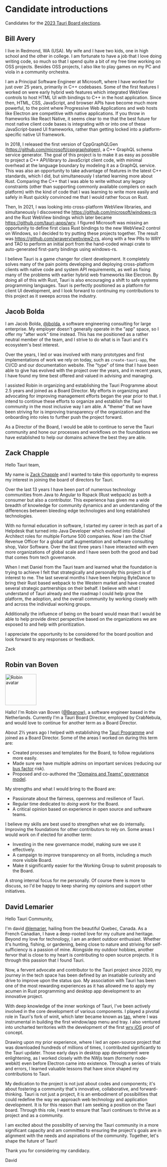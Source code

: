 # Candidate introductions

Candidates for the [2023 Tauri Board elections](README.md).

## Bill Avery

I live in Redmond, WA (USA). My wife and I have two kids, one in high school and the other in college. I am fortunate to have a job that I love doing writing code, so much so that I spend quite a bit of my free time working on OSS projects. Besides OSS projects, I also like to play games on my PC and viola in a community orchestra.

I am a Principal Software Engineer at Microsoft, where I have worked for just over 25 years, primarily in C++ codebases. Some of the first features I worked on were early hybrid web features which integrated WebView controls to host HTML UI with bindings to C++ in the host application.
Since then, HTML, CSS, JavaScript, and browser APIs have become much more powerful, to the point where Progressive Web Applications and web hosts like Electron are competitive with native applications. If you throw in frameworks like React Native, it seems clear to me that the best future for most native client code bases is integrating with or into one of these JavaScript-based UI frameworks, rather than getting locked into a platform-specific native UI framework.

In 2018, I released the first version of CppGraphQLGen (https://github.com/microsoft/cppgraphqlgen), a C++ GraphQL schema service generator. The goal of
this project is to make it as easy as possible to project a C++ API/library to JavaScript client code, with minimal overhead at the language boundary by modeling it as a GraphQL service. This was also an opportunity to take advantage of features in the latest C++ standards, which I did, but simultaneously I started learning more about Rust. Comparing the C++ that I was able to write without any legacy constraints (other than supporting commonly available compilers on each platform) with the kind of code that I was learning to write more easily and safely in Rust quickly convinced me that I would rather focus on Rust.

Then, In 2021, I was looking into cross-platform WebView libraries, and simultaneously I discovered the https://github.com/microsoft/windows-rs and the Rust WebView bindings which later became https://github.com/tauri-apps/wry. I figured Microsoft was missing an opportunity to define first class Rust bindings to the new WebView2 control on Windows, so I decided to try putting these projects together. The result was https://github.com/wravery/webview2-rs, along with a few PRs to WRY and TAO to perform an initial port from the hand-coded winapi crate to auto-generated first-party bindings using windows-rs.

I believe Tauri is a game changer for client development. It completely solves many of the pain points developing and deploying cross-platform clients with native code and system API requirements, as well as fixing many of the problems with earlier hybrid web frameworks like Electron. By doing all of this with Rust, Tauri is also encouraging a shift to safe systems programming languages. Tauri is perfectly positioned as a platform for client UI development, and I look forward to continuing my contributions to this project as it sweeps across the industry.

## Jacob Bolda

I am Jacob Bolda, [@jbolda][github-jbolda], a software engineering consulting for large enterprise. My employer doesn't generally operate in the "app" space, so I offer my "after work" time instead. This has me positioned as a rather neutral member of the team, and I strive to do what is in Tauri and it's ecosystem's best interest.

Over the years, I led or was involved with many prototypes and first implementations of work we rely on today, such as `create-tauri-app`, the CI/CD and our documentation website. The "type" of time that I have been able to give has evolved with the project over the years, and in recent years, I have found my time best offered and valued in advising and managing.

I assisted Robin in organizing and establishing the Tauri Programme about 2.5 years and joined as a Board Director. My efforts in organizing and advocating for improving management efforts began the year prior to that. I intend to continue these efforts to organize and establish the Tauri community in the most inclusive way I am able. A "theme" that we have been striving for is improving transparency of the organization and the onboarding into roles to further push the project forward.

As a Director of the Board, I would be able to continue to serve the Tauri community and hone our processes and workflows on the foundations we have established to help our domains achieve the best they are able.

[github-jbolda]: https://github.com/jbolda "Jacob Bolda - GitHub"

## Zack Chapple

Hello Tauri team,

My name is [Zack Chapple][linkedin-zack] and I wanted to take this opportunity to express my interest in joining the board of directors for Tauri.

Over the last 13 years I have been part of numerous technology communities from Java to Angular to Rspack (Rust webpack) as both a consumer but also a contributor. This experience has given me a wide breadth of knowledge for community dynamics and an understanding of the differences between bleeding edge technologies and long established technologies.

With no formal education in software, I started my career in tech as part of a Helpdesk that turned into Java Developer which evolved into Global Architect roles for multiple Fortune 500 companies. Now I am the Chief Revenue Officer for a global staff augmentation and software consulting shop, Valor Software. Over the last three years I have interacted with even more organizations of global scale and I have seen both the good and bad that comes from tech governance.

When I met Daniel from the Tauri team and learned what the foundation is trying to achieve I felt that strategically and personally this project is of interest to me. The last several months I have been helping ByteDance to bring their Rust based webpack to the Western market and have created several strategic partnerships on their behalf. I believe with what I understand of Tauri already and the roadmap I could help grow the platform, the adoption, and the overall community by working closely with and across the individual working groups.

Additionally the influence of being on the board would mean that I would be able to help provide direct perspective based on the organizations we are exposed to and help with prioritization.

I appreciate the opportunity to be considered for the board position and look forward to any responses or feedback.

Zack

[linkedin-zack]: https://www.linkedin.com/in/zackarychapple/ "Zackary Chapple - Linkedin"

## Robin van Boven

<img alt="Robin avatar" src="https://avatars.githubusercontent.com/u/497556?v=4&s=200" width="100" />

<!-- Opening -->

Hallo! I'm Robin van Boven ([@Beanow][github-beanow]), a software engineer based in the Netherlands. Currently I'm a Tauri Board Director, employed by CrabNebula, and would love to continue for another term as a Board Director.

<!-- History with / relevance for Tauri -->

About 2½ years ago I helped with establishing the [Tauri Programme][statutes] and joined as a Board Director. Some of the areas I worked on during this term are:

- Created processes and templates for the Board, to follow regulations more easily.
- Made sure we have multiple admins on important services (reducing our [bus factor] risk).
- Proposed and co-authored the ["Domains and Teams" governance model][governance].

<!-- What you bring to the table -->

My strengths and what I would bring to the Board are:

- Passionate about the fairness, openness and resilience of Tauri.
- Regular time dedicated to _doing work_ for the Board.
- A critical opinion based on experience in open source and software teams.

<!-- Future for Tauri; What you're interested in realizing next term. -->

I believe my skills are best used to strengthen what we do internally. Improving the foundations for other contributors to rely on. Some areas I would work on if elected for another term:

- Investing in the new governance model, making sure we use it effectively.
- A campaign to improve transparency on all fronts, including a much more visible Board.
- Make it significantly easier for the Working Group to submit proposals to the Board.

A strong internal focus for me personally. Of course there is more to discuss, so I'd be happy to keep sharing my opinions and support other initiatives.

[github-beanow]: https://github.com/beanow "Beanow - GitHub"
[statutes]: https://dracc.commonsconservancy.org/0035/ "Statutes of Tauri"
[bus factor]: https://en.wikipedia.org/wiki/Bus_factor "Bus factor - Wikipedia"
[governance]: https://tauri.app/about/governance "Tauri Governance"

## David Lemarier

Hello Tauri Community,

I'm david [@lemarier][github-lemarier], hailing from the beautiful Quebec, Canada. As a French Canadian, I have a deep-rooted love for my culture and heritage. Beyond my love for technology, I am an ardent outdoor enthusiast. Whether it's hunting, fishing, or gardening, being close to nature and striving for self-sufficiency is a passion of mine. Alongside my outdoor hobbies, another fervor that is close to my heart is contributing to open source projects. It is through this passion that I found Tauri.

Now, a fervent advocate and contributor to the Tauri project since 2020, my journey in the tech space has been defined by an insatiable curiosity and drive to improve upon the status quo. My association with Tauri has been one of the most rewarding experiences as it has allowed me to apply my acumen in Rust programming and desktop app development to an innovative project.

With deep knowledge of the inner workings of Tauri, I've been actively involved in the core development of various components. I played a pivotal role in Tauri's fork of winit, which later became known as [tao][github-tao], where I was instrumental in building the first window/app menu and tray. I also ventured into uncharted territories with the development of the first [wry iOS][github-wry-ios-poc] proof of concept.

Drawing upon my prior experience, where I led an open-source project that was downloaded hundreds of millions of times, I contributed significantly to the Tauri updater. Those early days in desktop app development were enlightening, as I worked closely with the NWjs team (formerly node-webkit) even before Electron came into existence. Through a series of trials and errors, I learned valuable lessons that have since shaped my contributions to Tauri.

My dedication to the project is not just about codes and components; it's about fostering a community that's innovative, collaborative, and forward-thinking. Tauri is not just a project, it is an embodiment of possibilities that could redefine the way we approach web technology and application development. It is for this reason that I am seeking a position on the Tauri board. Through this role, I want to ensure that Tauri continues to thrive as a project and as a community.

I am excited about the possibility of serving the Tauri community in a more significant capacity and am committed to ensuring the project's goals are in alignment with the needs and aspirations of the community. Together, let's shape the future of Tauri!

Thank you for considering my candidacy.

David

[github-lemarier]: https://github.com/lemarier "lemarier - GitHub"
[github-tao]: https://github.com/tauri-apps/tao "tao - Github"
[github-wry-ios-poc]: https://github.com/lemarier/wry-ios-poc-new "WRY iOS POC - Github"
